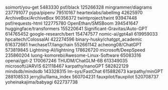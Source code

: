 soimort/you-get
5483330
psf/black
125266328
mingrammer/diagrams
237791077
pypa/pipenv
79510167
heartexlabs/labelImg
42625970
ArchiveBox/ArchiveBox
90356372
twintproject/twint
93947448
psf/requests-html
122775780
OpenEthan/SMSBoom
394541647
huggingface/transformers
155220641
Significant-Gravitas/Auto-GPT
614765452
google-research/bert
154747577
nomic-ai/gpt4all
619959033
hpcaitech/ColossalAI
422274596
binary-husky/chatgpt_academic
616372661
hwchase17/langchain
552661142
acheong08/ChatGPT
573819845
Lightning-AI/lightning
178626720
microsoft/DeepSpeed
235860204
luong-komorebi/Awesome-Linux-Software
65083316
openai/gpt-2
170067246
THUDM/ChatGLM-6B
613349035
microsoft/JARVIS
621118467
karpathy/nanoGPT
582822129
mindsdb/mindsdb
143328315
lm-sys/FastChat
615882673
karpathy/minGPT
288108533
jerryjliu/llama_index
560704231
fauxpilot/fauxpilot
520708737
yoheinakajima/babyagi
622737738
